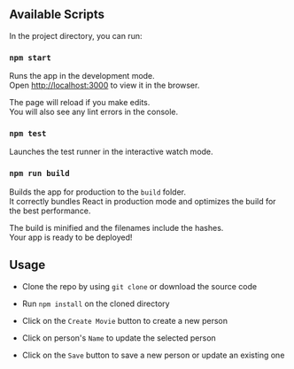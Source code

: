 
## Available Scripts

In the project directory, you can run:

### `npm start`

Runs the app in the development mode.<br>
Open [http://localhost:3000](http://localhost:3000) to view it in the browser.

The page will reload if you make edits.<br>
You will also see any lint errors in the console.

### `npm test`

Launches the test runner in the interactive watch mode.<br>

### `npm run build`

Builds the app for production to the `build` folder.<br>
It correctly bundles React in production mode and optimizes the build for the best performance.

The build is minified and the filenames include the hashes.<br>
Your app is ready to be deployed!

## Usage

- Clone the repo by using `git clone` or download the source code

- Run `npm install` on the cloned directory

- Click on the `Create Movie` button to create a new person

- Click on person's `Name` to update the selected person

- Click on the `Save` button to save a new person or update an existing one
